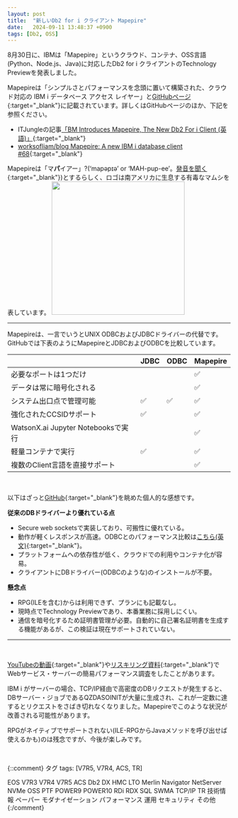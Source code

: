 ```yaml
---
layout: post
title:  "新しいDb2 for i クライアント Mapepire"
date:   2024-09-11 13:48:37 +0900
tags: [Db2, OSS]
---
```

8月30日に、IBMは「Mapepire」というクラウド、コンテナ、OSS言語(Python、Node.js、Java)に対応したDb2 for i クライアントのTechnology Previewを発表しました。

Mapepireは「シンプルさとパフォーマンスを念頭に置いて構築された、クラウド対応の IBM i データベース アクセス レイヤー」と[GitHubページ](https://mapepire-ibmi.github.io/){:target="_blank"}に記載されています。詳しくはGitHubページのほか、下記を参照ください。

- ITJungleの記事[「BM Introduces Mapepire, The New Db2 For i Client (英語)」](https://www.itjungle.com/2024/09/09/ibm-introduces-mapepire-the-new-db2-for-i-client/){:target="_blank"}
- [worksofliam/blog Mapepire: A new IBM i database client #68](https://github.com/worksofliam/blog/issues/68){:target="_blank"}

Mapepireは「マ**パ**イアー」?(‘mapəpɪə’ or ‘MAH-pup-ee’。[発音を聞く](https://www.youtube.com/watch?v=qIdnIyAFT8A){:target="_blank"})とするらしく、ロゴは南アメリカに生息する有毒なマムシを表しています。
<img src="/GuriPages/image/2024-09-11_mapepire.png" width="300" />
<hr>
Mapepireは、一言でいうとUNIX ODBCおよびJDBCドライバーの代替です。GitHubでは下表のようにMapepireとJDBCおよびODBCを比較しています。

|                    |JDBC|ODBC|Mapepire|
|-------------------|--|--|--|
|必要なポートは1つだけ|  |  |✅|
|データは常に暗号化される|  |  |✅|
|システム出口点で管理可能|✅|✅|✅|
|強化されたCCSIDサポート|✅|	 |✅|
|WatsonX.ai Jupyter Notebooksで実行|   |  |✅|
|軽量コンテナで実行|✅|  |✅|
|複数のClient言語を直接サポート|  |   |✅|

<br>

以下はざっと[GitHub](https://mapepire-ibmi.github.io/){:target="_blank"}を眺めた個人的な感想です。

**従来のDBドライバーより優れている点**

- Secure web socketsで実装しており、可搬性に優れている。
- 動作が軽くレスポンスが高速。ODBCとのパフォーマンス比較は[こちら(英文)](https://github.com/worksofliam/blog/issues/69){:target="_blank"}。
- プラットフォームへの依存性が低く、クラウドでの利用やコンテナ化が容易。
- クライアントにDBドライバー(ODBCのような)のインストールが不要。

**懸念点**

- RPG(ILEを含む)からは利用できず、プランにも記載なし。
- 現時点でTechnology Previewであり、本番業務に採用しにくい。
- 通信を暗号化するため証明書管理が必要。自動的に自己署名証明書を生成する機能があるが、この検証は現在サポートされていない。

<hr>
<br>

[YouTubeの動画](https://youtu.be/RUOfH6U5tRk?t=1079){:target="_blank"}や[リスキリング資料](https://guricat.github.io/Web-Service-on-IBM-i/#/2_Web%E3%82%B5%E3%83%BC%E3%83%93%E3%82%B9%E6%A6%82%E8%A6%81?id=%e5%8f%82%e8%80%83-web%e3%82%b5%e3%83%bc%e3%83%93%e3%82%b9%e3%83%bb%e3%82%b5%e3%83%bc%e3%83%90%e3%83%bc%e3%81%ae%e3%83%91%e3%83%95%e3%82%a9%e3%83%bc%e3%83%9e%e3%83%b3%e3%82%b9){:target="_blank"}でWebサービス・サーバーの簡易パフォーマンス調査をしたことがあります。

IBM i がサーバーの場合、TCP/IP経由で高密度のDBリクエストが発生すると、DBサーバー・ジョブであるQZDASOINITが大量に生成され、これが一定数に達するとリクエストをさばき切れなくなりました。Mapepireでこのような状況が改善される可能性があります。

RPGがネイティブでサポートされない(ILE-RPGからJavaメソッドを呼び出せば使えるかも)のは残念ですが、今後が楽しみです。


<br>

{::comment}
タグ
tags: [V7R5, V7R4, ACS, TR]

EOS
V7R3
V7R4
V7R5
ACS
Db2
DX
HMC
LTO
Merlin
Navigator
NetServer
NVMe
OSS
PTF
POWER9
POWER10
RDi
RDX
SQL
SWMA
TCP/IP
TR
技術情報
ペーパー
モダナイゼーション
パフォーマンス
運用
セキュリティ
その他
{:/comment}
